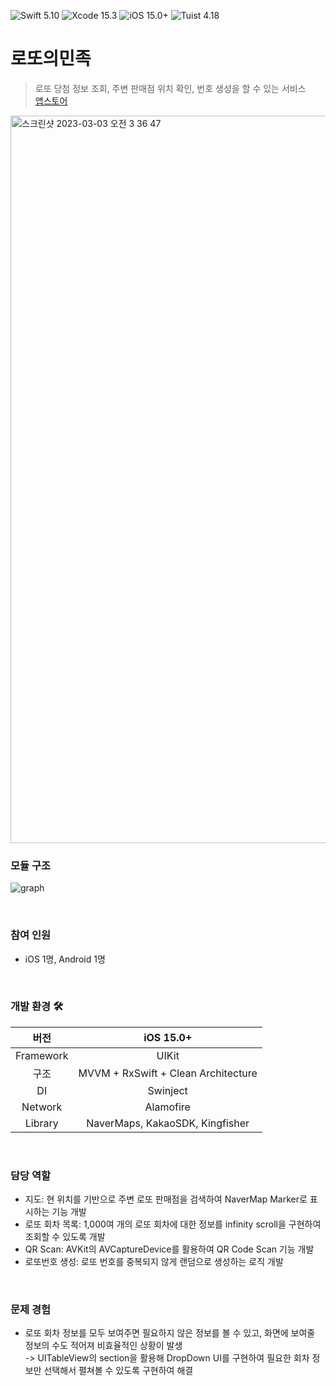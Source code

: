 ![Swift 5.10](https://img.shields.io/badge/Swift-5.10-F05138.svg?style=flat&color=F05138) 
![Xcode 15.3](https://img.shields.io/badge/Xcode-15.3-147EFB.svg?style=flat&color=147EFB)
![iOS 15.0+](https://img.shields.io/badge/iOS-15.0+-147EFB.svg?style=flat&color=00E007)
![Tuist 4.18](https://img.shields.io/badge/Tuist-4.18-147EFB.svg?style=flat&color=6E12CB)

# 로또의민족 
> 로또 당첨 정보 조회, 주변 판매점 위치 확인, 번호 생성을 할 수 있는 서비스  
> [‎앱스토어](https://apps.apple.com/kr/app/로또의민족/id1615526962)
<img width="1164" alt="스크린샷 2023-03-03 오전 3 36 47" src="https://github.com/jihoooo97/Lotty/assets/49361214/c0c44a40-9fcd-45b2-b0ec-8238c3eaaa3f">  

<br>

### 모듈 구조
![graph](https://github.com/jihoooo97/Lotty/assets/49361214/3bdf96ba-7947-408a-856c-1aaacddaade6)  

<br>

### 참여 인원
- iOS 1명, Android 1명
<br>

### 개발 환경 🛠️
| 버전 | iOS 15.0+ |
|:-:|:-:|
| Framework | UIKit |
| 구조 | MVVM + RxSwift + Clean Architecture |
| DI | Swinject |
| Network | Alamofire |
| Library | NaverMaps, KakaoSDK, Kingfisher |
<br>

### 담당 역할
- 지도: 현 위치를 기반으로 주변 로또 판매점을 검색하여 NaverMap Marker로 표시하는 기능 개발
- 로또 회차 목록: 1,000여 개의 로또 회차에 대한 정보를 infinity scroll을 구현하여 조회할 수 있도록 개발
- QR Scan: AVKit의 AVCaptureDevice를 활용하여 QR Code Scan 기능 개발
- 로또번호 생성: 로또 번호를 중복되지 않게 랜덤으로 생성하는 로직 개발
<br>

### 문제 경험
- 로또 회차 정보를 모두 보여주면 필요하지 않은 정보를 볼 수 있고, 화면에 보여줄 정보의 수도 적어져 비효율적인 상황이 발생  
-> UITableView의 section을 활용해 DropDown UI를 구현하여 필요한 회차 정보만 선택해서 펼쳐볼 수 있도록 구현하여 해결
<br>
